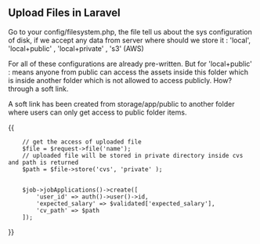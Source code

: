##                               Upload Files in Laravel

Go to your config/filesystem.php, the file tell us about the sys configuration of disk, if we accept any data from server where should we store it : 'local', 'local+public' , 'local+private' , 's3' (AWS)


For all of these configurations are already pre-written.
But for 'local+public' : means anyone from public can access the assets inside this folder which is inside another folder which is not allowed to access publicly. How? through a soft link.

A soft link has been created from storage/app/public to another folder where users can only get access to public folder items.

{{

        // get the access of uploaded file
        $file = $request->file('name');                 
        // uploaded file will be stored in private directory inside cvs and path is returned
        $path = $file->store('cvs', 'private' );   


        $job->jobApplications()->create([
            'user_id' => auth()->user()->id,
            'expected_salary' => $validated['expected_salary'],
            'cv_path' => $path
        ]);


}}

<!-- php artisan storage:link -->
<!-- to create a soft link between public directory and public folder -->